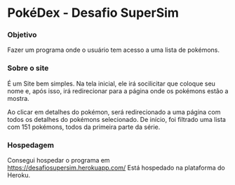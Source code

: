 # PokéDex - Desafio SuperSim

### Objetivo
Fazer um programa onde o usuário tem acesso a uma lista de pokémons.

### Sobre o site

É um Site bem simples. 
Na tela inicial, ele irá socilicitar que coloque seu nome e, após isso, 
irá redirecionar para a página onde os pokémons estão a mostra.

Ao clicar em detalhes do pokémon, será redirecionado a uma página com todos os detalhes
do pokémons selecionado.
De início, foi filtrado uma lista com 151 pokémons, todos da primeira parte da série.

### Hospedagem

Consegui hospedar o programa em <https://desafiosupersim.herokuapp.com/>
Está hospedado na plataforma do Heroku.
